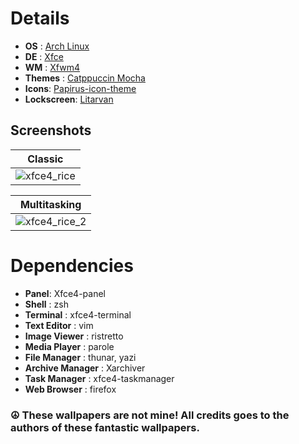 # Details

- **OS** : [Arch Linux](https://archlinux.org/)
- **DE** : [Xfce](https://www.xfce.org/)
- **WM** : [Xfwm4](https://docs.xfce.org/xfce/xfwm4/start)
- **Themes** : [Catppuccin Mocha](https://github.com/catppuccin/catppuccin)
- **Icons**: [Papirus-icon-theme](https://github.com/PapirusDevelopmentTeam/papirus-icon-theme)
- **Lockscreen**: [Litarvan](https://github.com/Litarvan/lightdm-webkit-theme-litarvan)

## Screenshots

|  Classic  |
|  -  |
|  ![xfce4_rice](https://github.com/joseluisgomes/dotfiles/assets/70901488/8cc524c5-a0e2-4057-a598-8bddfb67e451)  |

|  Multitasking  |
|  -  |
|  ![xfce4_rice_2](https://github.com/joseluisgomes/dotfiles/assets/70901488/9f3032da-bc68-4481-9af1-08ba81e6b6f1)  |

# Dependencies

- **Panel**: Xfce4-panel
- **Shell** : zsh
- **Terminal** : xfce4-terminal
- **Text Editor** : vim
- **Image Viewer** : ristretto
- **Media Player** : parole
- **File Manager** : thunar, yazi
- **Archive Manager** : Xarchiver
- **Task Manager** : xfce4-taskmanager
- **Web Browser** : firefox

### ☮️ These wallpapers are not mine! All credits goes to the authors of these fantastic wallpapers.